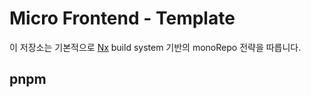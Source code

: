 # Micro Frontend - Template

이 저장소는 기본적으로 [Nx](https://nx.dev) build system 기반의 monoRepo 전략을 따릅니다.

## pnpm
